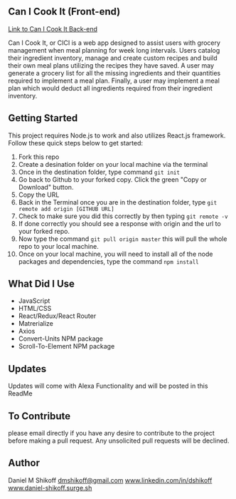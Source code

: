 ## Can I Cook It (Front-end)

[Link to Can I Cook It Back-end](https://github.com/dmshikoff/Capstone_Project_Backend)

Can I Cook It, or CICI is a web app designed to assist users with grocery management when meal planning for week long intervals. Users catalog their ingredient inventory, manage and create custom recipes and build their own meal plans utilizing the recipes they have saved. A user may generate a grocery list for all the missing ingredients and their quantities required to implement a meal plan. Finally, a user may implement a meal plan which would deduct all ingredients required from their ingredient inventory.

## Getting Started

This project requires Node.js to work and also utilizes React.js framework. Follow these quick steps below to get started:

1. Fork this repo
2. Create a desination folder on your local machine via the terminal
3. Once in the destination folder, type command ```git init```
4. Go back to Github to your forked copy. Click the green "Copy or Download" button.
5. Copy the URL
6. Back in the Terminal once you are in the destination folder, type ```git remote add origin [GITHUB URL]```
7. Check to make sure you did this correctly by then typing ```git remote -v```
8. If done correctly you should see a response with origin and the url to your forked repo.
9. Now type the command ```git pull origin master``` this will pull the whole repo to your local machine.
10. Once on your local machine, you will need to install all of the node packages and dependencies, type the command ```npm install```

## What Did I Use

* JavaScript
* HTML/CSS
* React/Redux/React Router
* Matrerialize
* Axios
* Convert-Units NPM package
* Scroll-To-Element NPM package

## Updates

Updates will come with Alexa Functionality and will be posted in this ReadMe

## To Contribute

please email directly if you have any desire to contribute to the project before making a pull request. Any unsolicited pull requests will be declined.

## Author

Daniel M Shikoff
dmshikoff@gmail.com
www.linkedin.com/in/dshikoff
www.daniel-shikoff.surge.sh

